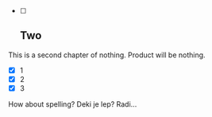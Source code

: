 * [ ] ## Two

This is a second chapter of nothing. Product will be nothing.

* [x] 1
* [x] 2
* [x] 3

How about spelling? Deki je lep? Radi...




